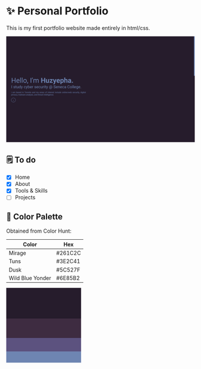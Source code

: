 # ✨ Personal Portfolio
This is my first portfolio website made entirely in html/css.

![Website picture](./imgs/website.png)

## 🗒️ To do
- [x] Home
- [x] About
- [x] Tools & Skills
- [ ] Projects

## 🎨 Color Palette

Obtained from Color Hunt:

| Color | Hex   | 
| ----- | ------- |
| Mirage  | #261C2C      |
| Tuns    | #3E2C41 |
| Dusk | #5C527F    |
| Wild Blue Yonder | #6E85B2 |

![colorpalette](./imgs/palette.png)